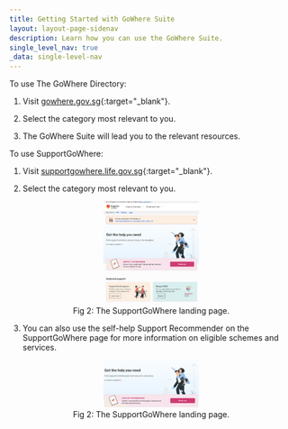 ```yaml
---
title: Getting Started with GoWhere Suite
layout: layout-page-sidenav
description: Learn how you can use the GoWhere Suite.
single_level_nav: true
_data: single-level-nav
---
```


To use The GoWhere Directory:

1. Visit [gowhere.gov.sg](https://www.gowhere.gov.sg){:target="_blank"}.

2. Select the category most relevant to you.

3. The GoWhere Suite will lead you to the relevant resources.



To use SupportGoWhere:

1. Visit [supportgowhere.life.gov.sg](https://supportgowhere.life.gov.sg){:target="_blank"}.

2. Select the category most relevant to you.


<figure style="text-align: center">
  <img
    src="/assets/img/GoWhere-SupportGoWhere.png" width="40%" height="40%"
  />
	  <figcaption>Fig 2: The SupportGoWhere landing page.</figcaption>
</figure>

3. You can also use the self-help Support Recommender on the SupportGoWhere page for more information on eligible schemes and services.

<figure style="text-align: center">
  <img
    src="/assets/img/GoWhere-Support-Recommender.png" width="40%" height="40%"
  />
	  <figcaption>Fig 2: The SupportGoWhere landing page.</figcaption>
</figure>

